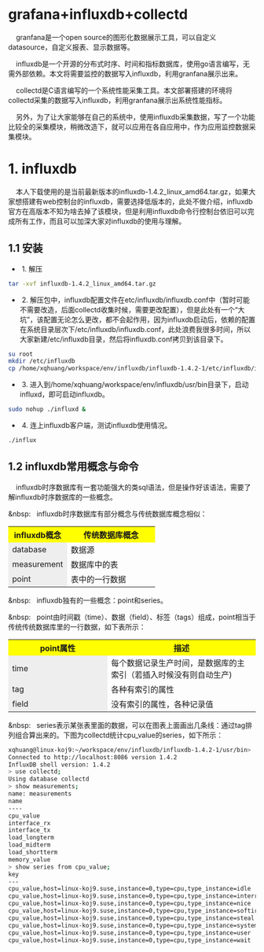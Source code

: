 grafana+influxdb+collectd
=================
&nbsp;&nbsp;&nbsp;&nbsp;granfana是一个open source的图形化数据展示工具，可以自定义datasource，自定义报表、显示数据等。

&nbsp;&nbsp;&nbsp;&nbsp;influxdb是一个开源的分布式时序、时间和指标数据库，使用go语言编写，无需外部依赖。本文将需要监控的数据写入influxdb，利用granfana展示出来。

&nbsp;&nbsp;&nbsp;&nbsp;collectd是C语言编写的一个系统性能采集工具。本文部署搭建的环境将collectd采集的数据写入influxdb，利用granfana展示出系统性能指标。

&nbsp;&nbsp;&nbsp;&nbsp;另外，为了让大家能够在自己的系统中，使用influxdb采集数据，写了一个功能比较全的采集模块，稍微改造下，就可以应用在各自应用中，作为应用监控数据采集模块。

# 1. influxdb

&nbsp;&nbsp;&nbsp;&nbsp;本人下载使用的是当前最新版本的influxdb-1.4.2_linux_amd64.tar.gz，如果大家想搭建有web控制台的influxdb，需要选择低版本的，此处不做介绍，influxdb官方在高版本不知为啥去掉了该模块，但是利用influxdb命令行控制台依旧可以完成所有工作，而且可以加深大家对influxdb的使用与理解。

## 1.1 安装

- &nbsp;1. 解压
~~~sh
tar -xvf influxdb-1.4.2_linux_amd64.tar.gz
~~~

- &nbsp;2. 解压包中，influxdb配置文件在etc/influxdb/influxdb.conf中（暂时可能不需要改造，后面collectd收集时候，需要更改配置），但是此处有一个“大坑”，该配置无论怎么更改，都不会起作用，因为influxdb启动后，依赖的配置在系统目录层次下/etc/influxdb/influxdb.conf，此处浪费我很多时间，所以大家新建/etc/influxdb目录，然后将influxdb.conf拷贝到该目录下。
~~~sh
su root
mkdir /etc/influxdb
cp /home/xqhuang/workspace/env/influxdb/influxdb-1.4.2-1/etc/influxdb/influxdb.conf /etc/influxdb/influxdb.conf
~~~

- &nbsp;3. 进入到/home/xqhuang/workspace/env/influxdb/usr/bin目录下，启动influxd，即可启动influxdb。
~~~sh
sudo nohup ./influxd &
~~~

- &nbsp;4. 连上influxdb客户端，测试influxdb使用情况。
~~~sh
./influx
~~~

## 1.2 influxdb常用概念与命令

&nbsp;&nbsp;&nbsp;&nbsp;influxdb时序数据库有一套功能强大的类sql语法，但是操作好该语法，需要了解influxdb时序数据库的一些概念。

&nbsp:&nbsp;&nbsp;&nbsp;influxdb时序数据库有部分概念与传统数据库概念相似：
<table>
  <tr>
    <th width=40%, bgcolor=yellow >influxdb概念</th>
    <th width=60%, bgcolor=yellow>传统数据库概念</th>
  </tr>
  <tr>
    <td bgcolor=#eeeeee> database  </td>
    <td> 数据源 </td>
  </tr>
  <tr>
    <td bgcolor=#eeeeee> measurement  </td>
    <td> 数据库中的表 </td>
  </tr>
  <tr>
    <td bgcolor=#eeeeee> point </td>
    <td> 表中的一行数据 </td>
  </tr>
</table>

&nbsp:&nbsp;&nbsp;&nbsp;influxdb独有的一些概念：point和series。

&nbsp:&nbsp;&nbsp;&nbsp;point由时间戳（time）、数据（field）、标签（tags）组成，point相当于传统传统数据库里的一行数据，如下表所示：
<table>
  <tr>
    <th width=40%, bgcolor=yellow >point属性</th>
    <th width=60%, bgcolor=yellow>描述</th>
  </tr>
  <tr>
    <td bgcolor=#eeeeee> time </td>
    <td> 每个数据记录生产时间，是数据库的主索引（若插入时候没有则自动生产) </td>
  </tr>
  <tr>
    <td bgcolor=#eeeeee> tag </td>
    <td> 各种有索引的属性 </td>
  </tr>
  <tr>
    <td bgcolor=#eeeeee> field </td>
    <td> 没有索引的属性，各种记录值 </td>
  </tr>
</table>

&nbsp:&nbsp;&nbsp;&nbsp;series表示某张表里面的数据，可以在图表上面画出几条线：通过tag排列组合算出来的。下图为collectd统计cpu_value的series，如下所示：
~~~sh
xqhuang@linux-koj9:~/workspace/env/influxdb/influxdb-1.4.2-1/usr/bin> ./influx
Connected to http://localhost:8086 version 1.4.2
InfluxDB shell version: 1.4.2
> use collectd;
Using database collectd
> show measurements;
name: measurements
name
----
cpu_value
interface_rx
interface_tx
load_longterm
load_midterm
load_shortterm
memory_value
> show series from cpu_value;
key
---
cpu_value,host=linux-koj9.suse,instance=0,type=cpu,type_instance=idle
cpu_value,host=linux-koj9.suse,instance=0,type=cpu,type_instance=interrupt
cpu_value,host=linux-koj9.suse,instance=0,type=cpu,type_instance=nice
cpu_value,host=linux-koj9.suse,instance=0,type=cpu,type_instance=softirq
cpu_value,host=linux-koj9.suse,instance=0,type=cpu,type_instance=steal
cpu_value,host=linux-koj9.suse,instance=0,type=cpu,type_instance=system
cpu_value,host=linux-koj9.suse,instance=0,type=cpu,type_instance=user
cpu_value,host=linux-koj9.suse,instance=0,type=cpu,type_instance=wait
~~~